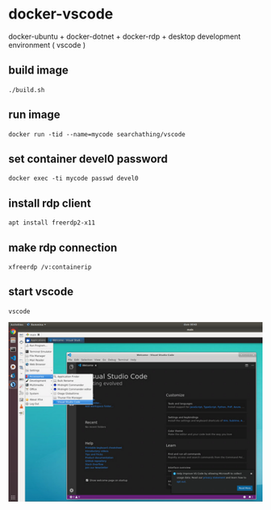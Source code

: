# docker-vscode

docker-ubuntu + docker-dotnet + docker-rdp + desktop development environment ( vscode )

## build image

```
./build.sh
```

## run image

```
docker run -tid --name=mycode searchathing/vscode
```

## set container devel0 password

```
docker exec -ti mycode passwd devel0
```

## install rdp client

```
apt install freerdp2-x11
```

## make rdp connection

```
xfreerdp /v:containerip
```

## start vscode

```
vscode
```

![](rdp-code.png)
